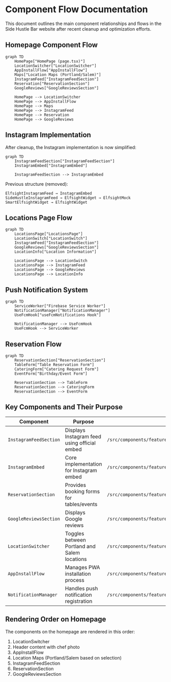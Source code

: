 # Component Flow Documentation

This document outlines the main component relationships and flows in the Side Hustle Bar website after recent cleanup and optimization efforts.

## Homepage Component Flow

```mermaid
graph TD
    HomePage["HomePage (page.tsx)"]
    LocationSwitcher["LocationSwitcher"]
    AppInstallFlow["AppInstallFlow"]
    Maps["Location Maps (Portland/Salem)"]
    InstagramFeed["InstagramFeedSection"]
    Reservation["ReservationSection"]
    GoogleReviews["GoogleReviewsSection"]
    
    HomePage --> LocationSwitcher
    HomePage --> AppInstallFlow
    HomePage --> Maps
    HomePage --> InstagramFeed
    HomePage --> Reservation
    HomePage --> GoogleReviews
```

## Instagram Implementation

After cleanup, the Instagram implementation is now simplified:

```mermaid
graph TD
    InstagramFeedSection["InstagramFeedSection"]
    InstagramEmbed["InstagramEmbed"]
    
    InstagramFeedSection --> InstagramEmbed
```

Previous structure (removed):
```
ElfsightInstagramFeed → InstagramEmbed
SideHustleInstagramFeed → ElfsightWidget → ElfsightMock
SmartElfsightWidget → ElfsightWidget
```

## Locations Page Flow

```mermaid
graph TD
    LocationsPage["LocationsPage"]
    LocationSwitch["LocationSwitch"]
    InstagramFeed["InstagramFeedSection"]
    GoogleReviews["GoogleReviewsSection"]
    LocationInfo["Location Information"]
    
    LocationsPage --> LocationSwitch
    LocationsPage --> InstagramFeed
    LocationsPage --> GoogleReviews
    LocationsPage --> LocationInfo
```

## Push Notification System

```mermaid
graph TD
    ServiceWorker["Firebase Service Worker"]
    NotificationManager["NotificationManager"]
    UseFcmHook["useFcmNotifications Hook"]
    
    NotificationManager --> UseFcmHook
    UseFcmHook --> ServiceWorker
```

## Reservation Flow

```mermaid
graph TD
    ReservationSection["ReservationSection"]
    TableForm["Table Reservation Form"]
    CateringForm["Catering Request Form"]
    EventForm["Birthday/Event Form"]
    
    ReservationSection --> TableForm
    ReservationSection --> CateringForm
    ReservationSection --> EventForm
```

## Key Components and Their Purpose

| Component | Purpose | Location |
|-----------|---------|----------|
| `InstagramFeedSection` | Displays Instagram feed using official embed | `/src/components/features/social/InstagramFeedSection.tsx` |
| `InstagramEmbed` | Core implementation for Instagram embed | `/src/components/features/social/InstagramEmbed.tsx` |
| `ReservationSection` | Provides booking forms for tables/events | `/src/components/features/social/ReservationSection.tsx` |
| `GoogleReviewsSection` | Displays Google reviews | `/src/components/features/social/GoogleReviewsSection.tsx` |
| `LocationSwitcher` | Toggles between Portland and Salem locations | `/src/components/features/location-switcher.tsx` |
| `AppInstallFlow` | Manages PWA installation process | `/src/components/features/install/AppInstallFlow.tsx` |
| `NotificationManager` | Handles push notification registration | `/src/components/features/notifications/NotificationManager.tsx` |

## Rendering Order on Homepage

The components on the homepage are rendered in this order:

1. LocationSwitcher
2. Header content with chef photo
3. AppInstallFlow
4. Location Maps (Portland/Salem based on selection)
5. InstagramFeedSection
6. ReservationSection
7. GoogleReviewsSection